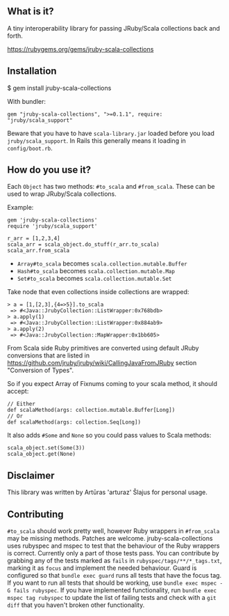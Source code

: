 ## What is it?

A tiny interoperability library for passing JRuby/Scala collections back
and forth.

https://rubygems.org/gems/jruby-scala-collections

## Installation

$ gem install jruby-scala-collections

With bundler:

```gem "jruby-scala-collections", ">=0.1.1", require: "jruby/scala_support"```

Beware that you have to have ```scala-library.jar``` loaded before you 
load ```jruby/scala_support```. In Rails this generally means it loading in ```config/boot.rb```.

## How do you use it?

Each ```Object``` has two methods: ```#to_scala``` and ```#from_scala```.
These can be used to wrap JRuby/Scala collections.

Example:

    gem 'jruby-scala-collections'
    require 'jruby/scala_support'
    
    r_arr = [1,2,3,4]
    scala_arr = scala_object.do_stuff(r_arr.to_scala)
    scala_arr.from_scala

* ```Array#to_scala``` becomes ```scala.collection.mutable.Buffer```
* ```Hash#to_scala``` becomes ```scala.collection.mutable.Map```
* ```Set#to_scala``` becomes ```scala.collection.mutable.Set```

Take node that even collections inside collections are wrapped:

    > a = [1,[2,3],{4=>5}].to_scala
     => #<Java::JrubyCollection::ListWrapper:0x768bdb> 
    > a.apply(1)
     => #<Java::JrubyCollection::ListWrapper:0x884ab9> 
    > a.apply(2)
     => #<Java::JrubyCollection::MapWrapper:0x1bb605> 

From Scala side Ruby primitives are converted using default JRuby conversions
that are listed in https://github.com/jruby/jruby/wiki/CallingJavaFromJRuby section
"Conversion of Types".

So if you expect Array of Fixnums coming to your scala method, it should accept:

    // Either
    def scalaMethod(args: collection.mutable.Buffer[Long])
    // Or
    def scalaMethod(args: collection.Seq[Long])

It also adds ```#Some``` and ```None``` so you could pass values to Scala
methods:

    scala_object.set(Some(3))
    scala_object.get(None)

## Disclaimer

This library was written by Artūras 'arturaz' Šlajus for personal
usage.

## Contributing
```#to_scala``` should work pretty well, however Ruby wrappers
in ```#from_scala``` may be missing methods. Patches are welcome.
jruby-scala-collections uses rubyspec and mspec to test that the behaviour
of the Ruby wrappers is correct.
Currently only a part of those tests pass. You can contribute by grabbing
any of the tests marked as `fails` in `rubyspec/tags/**/*_tags.txt`, marking it as
`focus` and implement the needed behaviour.
Guard is configured so that `bundle exec guard` runs all tests that have the focus tag.
If you want to run all tests that should be working, use `bundle exec mspec -G fails rubyspec`.
If you have implemented functionality, run `bundle exec mspec tag rubyspec` to update the list
of failing tests and check with a `git diff` that you haven't broken other functionality.
